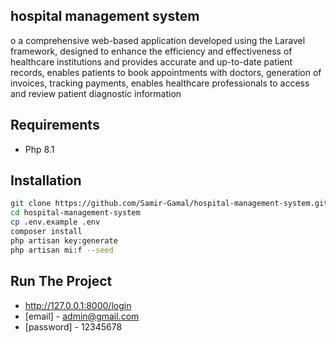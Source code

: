 ## hospital management system
o a comprehensive web-based application developed using the Laravel framework, designed to enhance the 
efficiency and effectiveness of healthcare institutions and provides accurate and up-to-date patient records, 
enables patients to book appointments with doctors, generation of invoices, tracking payments, enables 
healthcare professionals to access and review patient diagnostic information

## Requirements
- Php 8.1

## Installation
```sh
git clone https://github.com/Samir-Gamal/hospital-management-system.git
cd hospital-management-system
cp .env.example .env
composer install
php artisan key:generate
php artisan mi:f --seed
```
## Run The Project
- http://127.0.0.1:8000/login
 - [email] - admin@gmail.com
- [password] - 12345678
